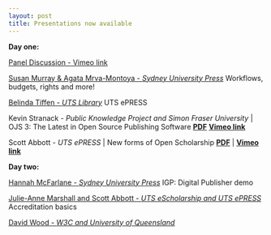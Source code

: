 ```yaml
---
layout: post
title: Presentations now available
---
```


**Day one:**
 
 
[Panel Discussion - Vimeo link](https://vimeo.com/229812407)

[Susan Murray & Agata Mrva-Montoya - *Sydney University Press*](https://github.com/CAULPublishing-x/CAULPublishing-X.github.io/raw/master/CAULX2017SydneyUniversityPress-cc-by-nc-nd.pdf) Workflows, budgets, rights and more!

[Belinda Tiffen - *UTS Library*](https://github.com/CAULPublishing-x/CAULPublishing-X.github.io/raw/master/ePRESS_presentation_2017-cc-by-nc-nd.pdf) UTS ePRESS

Kevin Stranack - *Public Knowledge Project and Simon Fraser University* |
OJS 3: The Latest in Open Source Publishing Software [**PDF**](https://github.com/CAULPublishing-x/CAULPublishing-X.github.io/raw/master/K_Stranack_OJS3_VirtualWorkshop_CAUL.pdf) [**Vimeo link**](https://vimeo.com/230550148)

Scott Abbott - *UTS ePRESS* | New forms of Open Scholarship [**PDF**](https://github.com/CAULPublishing-x/CAULPublishing-X.github.io/raw/master/S_ABBOTT_Future_of_Schol_Comm_CAULPUBX2017.pdf) | [**Vimeo link**](https://vimeo.com/230405790) 
 
  
 
**Day two:**
 
 
[Hannah McFarlane - *Sydney University Press*](https://github.com/CAULPublishing-x/CAULPublishing-X.github.io/raw/master/McFarlane_IGP-cc-by-nc-sa.pdf) IGP: Digital Publisher demo

[Julie-Anne Marshall and Scott Abbott - *UTS eScholarship and UTS ePRESS*](https://github.com/CAULPublishing-x/CAULPublishing-X.github.io/raw/master/UTSePRESS_Accreditation-cc-by-nc-nd.pdf) Accreditation basics

[David Wood - *W3C and University of Queensland*](https://prototypo.github.io/2017/CAUL-20170712/slides/index.html)


